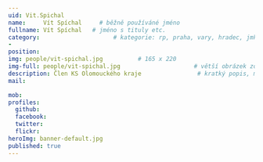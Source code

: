 ```yaml
---
uid: Vit.Spichal
name:     Vít Spíchal     # běžně používáné jméno
fullname: Vít Spíchal   # jméno s tituly etc.
category:                     # kategorie: rp, praha, vary, hradec, jmk, senat
- 
position:
img: people/vit-spichal.jpg          # 165 x 220
img-full: people/vit-spichal.jpg                     # větší obrázek zobrazený na podrobném profilu
description: Člen KS Olomouckého kraje                # kratký popis, max 160 znaků
mail:

mob:         
profiles:
  github:
  facebook:       
  twitter:        
  flickr:       
heroImg: banner-default.jpg
published: true
---
```

